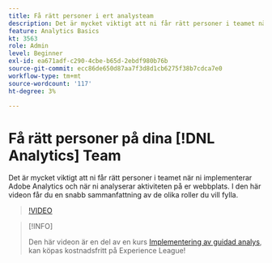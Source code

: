 ```yaml
---
title: Få rätt personer i ert analysteam
description: Det är mycket viktigt att ni får rätt personer i teamet när ni implementerar Adobe Analytics och när ni analyserar aktiviteten på er webbplats. I den här videon får du en snabb sammanfattning av de olika roller du vill fylla.
feature: Analytics Basics
kt: 3563
role: Admin
level: Beginner
exl-id: ea671adf-c290-4cbe-b65d-2ebdf980b76b
source-git-commit: ecc86de650d87aa7f3d8d1cb6275f38b7cdca7e0
workflow-type: tm+mt
source-wordcount: '117'
ht-degree: 3%

---
```


# Få rätt personer på dina [!DNL Analytics] Team

Det är mycket viktigt att ni får rätt personer i teamet när ni implementerar Adobe Analytics och när ni analyserar aktiviteten på er webbplats. I den här videon får du en snabb sammanfattning av de olika roller du vill fylla.

>[!VIDEO](https://video.tv.adobe.com/v/28756/?quality=12&learn=on)

>[!INFO]
>
> Den här videon är en del av en kurs [Implementering av guidad analys](https://experienceleague.adobe.com/?recommended=Analytics-D-1-2019.1), kan köpas kostnadsfritt på Experience League!